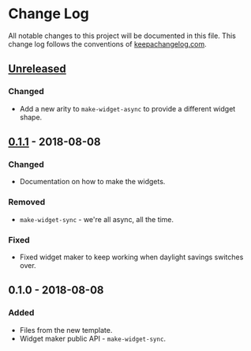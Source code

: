 # Change Log
All notable changes to this project will be documented in this file. This change log follows the conventions of [keepachangelog.com](http://keepachangelog.com/).

## [Unreleased]
### Changed
- Add a new arity to `make-widget-async` to provide a different widget shape.

## [0.1.1] - 2018-08-08
### Changed
- Documentation on how to make the widgets.

### Removed
- `make-widget-sync` - we're all async, all the time.

### Fixed
- Fixed widget maker to keep working when daylight savings switches over.

## 0.1.0 - 2018-08-08
### Added
- Files from the new template.
- Widget maker public API - `make-widget-sync`.

[Unreleased]: https://github.com/your-name/sparkl/compare/0.1.1...HEAD
[0.1.1]: https://github.com/your-name/sparkl/compare/0.1.0...0.1.1
